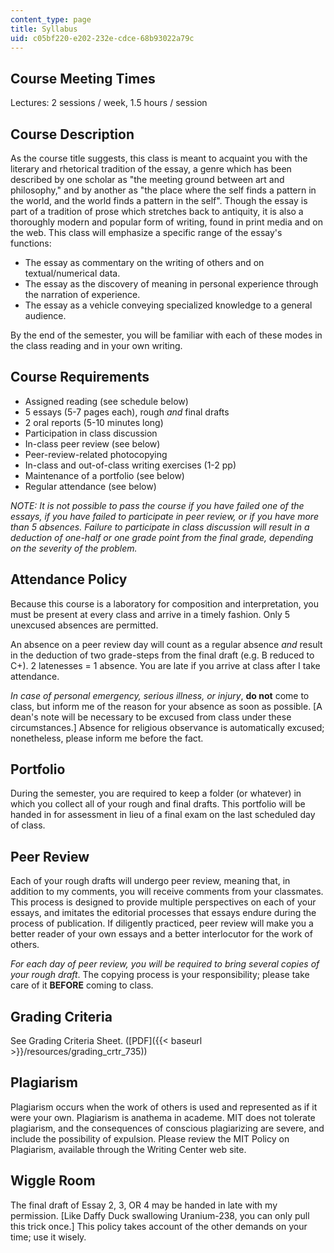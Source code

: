 ```yaml
---
content_type: page
title: Syllabus
uid: c05bf220-e202-232e-cdce-68b93022a79c
---
```


Course Meeting Times
--------------------

Lectures: 2 sessions / week, 1.5 hours / session

Course Description
------------------

As the course title suggests, this class is meant to acquaint you with the literary and rhetorical tradition of the essay, a genre which has been described by one scholar as "the meeting ground between art and philosophy," and by another as "the place where the self finds a pattern in the world, and the world finds a pattern in the self". Though the essay is part of a tradition of prose which stretches back to antiquity, it is also a thoroughly modern and popular form of writing, found in print media and on the web. This class will emphasize a specific range of the essay's functions:

*   The essay as commentary on the writing of others and on textual/numerical data.
*   The essay as the discovery of meaning in personal experience through the narration of experience.
*   The essay as a vehicle conveying specialized knowledge to a general audience.

By the end of the semester, you will be familiar with each of these modes in the class reading and in your own writing.

Course Requirements
-------------------

*   Assigned reading (see schedule below)
*   5 essays (5-7 pages each), rough _and_ final drafts
*   2 oral reports (5-10 minutes long)
*   Participation in class discussion
*   In-class peer review (see below)
*   Peer-review-related photocopying
*   In-class and out-of-class writing exercises (1-2 pp)
*   Maintenance of a portfolio (see below)
*   Regular attendance (see below)

_NOTE: It is not possible to pass the course if you have failed one of the essays, if you have failed to participate in peer review, or if you have more than 5 absences. Failure to participate in class discussion will result in a deduction of one-half or one grade point from the final grade, depending on the severity of the problem._

Attendance Policy
-----------------

Because this course is a laboratory for composition and interpretation, you must be present at every class and arrive in a timely fashion. Only 5 unexcused absences are permitted.

An absence on a peer review day will count as a regular absence _and_ result in the deduction of two grade-steps from the final draft (e.g. B reduced to C+). 2 latenesses = 1 absence. You are late if you arrive at class after I take attendance.

_In case of personal emergency, serious illness, or injury_, **do not** come to class, but inform me of the reason for your absence as soon as possible. \[A dean's note will be necessary to be excused from class under these circumstances.\] Absence for religious observance is automatically excused; nonetheless, please inform me before the fact.

Portfolio
---------

During the semester, you are required to keep a folder (or whatever) in which you collect all of your rough and final drafts. This portfolio will be handed in for assessment in lieu of a final exam on the last scheduled day of class.

Peer Review
-----------

Each of your rough drafts will undergo peer review, meaning that, in addition to my comments, you will receive comments from your classmates. This process is designed to provide multiple perspectives on each of your essays, and imitates the editorial processes that essays endure during the process of publication. If diligently practiced, peer review will make you a better reader of your own essays and a better interlocutor for the work of others.

_For each day of peer review, you will be required to bring several copies of your rough draft_. The copying process is your responsibility; please take care of it **BEFORE** coming to class.

Grading Criteria
----------------

See Grading Criteria Sheet. ([PDF]({{< baseurl >}}/resources/grading_crtr_735))

Plagiarism
----------

Plagiarism occurs when the work of others is used and represented as if it were your own. Plagiarism is anathema in academe. MIT does not tolerate plagiarism, and the consequences of conscious plagiarizing are severe, and include the possibility of expulsion. Please review the MIT Policy on Plagiarism, available through the Writing Center web site.

Wiggle Room
-----------

The final draft of Essay 2, 3, OR 4 may be handed in late with my permission. \[Like Daffy Duck swallowing Uranium-238, you can only pull this trick once.\] This policy takes account of the other demands on your time; use it wisely.